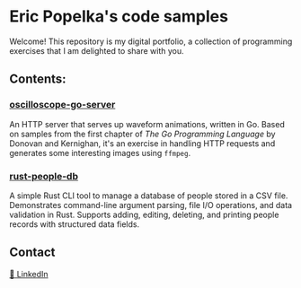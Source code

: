 # Eric Popelka's code samples

Welcome! This repository is my digital portfolio, a collection of programming exercises that I am delighted to share with you.

## Contents:

### [oscilloscope-go-server](./oscilloscope-go-server)

An HTTP server that serves up waveform animations, written in Go.
Based on samples from the first chapter of _The Go Programming Language_ by
Donovan and Kernighan, it's an exercise in handling HTTP requests and
generates some interesting images using `ffmpeg`.

### [rust-people-db](./rust-people-db)

A simple Rust CLI tool to manage a database of people stored in a CSV file.
Demonstrates command-line argument parsing, file I/O operations, and data validation
in Rust. Supports adding, editing, deleting, and printing people records with
structured data fields.

## Contact
[📎 LinkedIn](https://www.linkedin.com/in/eric-popelka-b6024145/)
